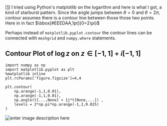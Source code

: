 [[1](http://scicomp.stackexchange.com/questions/20073/)] I tried using Python's matplotlib on the logarithm and here is what I got, a kind of starburst pattern.  Since the angle jumps between $\theta = 0$ and $\theta = 2\pi$, contour assumes there is a contour line between those those two points.  Here in in fact $\bbox[#EEEDAA,1pt]{0=2\pi}$  

Perhaps instead of `matplotlib.pyplot.contour` the contour lines can be connected with `meshgrid` and `numpy.where` statements.

## Contour Plot of $\log z$ on $z \in [-1,1] + i[-1,1]$

    import numpy as np
    import matplotlib.pyplot as plt
    %matplotlib inline
    plt.rcParams['figure.figsize']=4,4

    plt.contour(
        np.arange(-1,1,0.01),
        np.arange(-1,1,0.01), 
        np.angle(t[...,None] + 1j*t[None,...]) , 
        levels = 2*np.pi*np.arange(-1,1,0.025)
    )

![enter image description here][1]

  [1]: http://i.stack.imgur.com/f4rGn.png